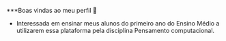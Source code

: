 ***Boas vindas ao meu perfil 🌸
- Interessada em ensinar meus alunos do primeiro ano do Ensino Médio a utilizarem essa plataforma pela disciplina Pensamento computacional.






